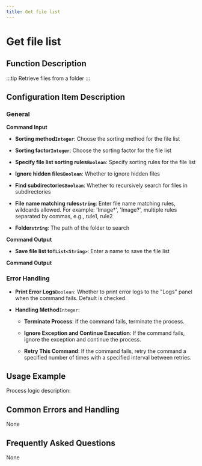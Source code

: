 ```yaml
---
title: Get file list
---
```


# Get file list

## Function Description

:::tip 
Retrieve files from a folder
:::

## Configuration Item Description

### General

**Command Input**

- **Sorting method`Integer`**: Choose the sorting method for the file list

- **Sorting factor`Integer`**: Choose the sorting factor for the file list

- **Specify file list sorting rules`Boolean`**: Specify sorting rules for the file list

- **Ignore hidden files`Boolean`**: Whether to ignore hidden files

- **Find subdirectories`Boolean`**: Whether to recursively search for files in subdirectories

- **File name matching rules`string`**: Enter file name matching rules, wildcards allowed. For example: 'Image*', 'Image?', multiple rules separated by commas, e.g., rule1, rule2

- **Folder`string`**: The path of the folder to search


**Command Output**

- **Save file list to`TList<String>`**: Enter a name to save the file list


**Command Output**

### Error Handling

- **Print Error Logs**`Boolean`: Whether to print error logs to the "Logs" panel when the command fails. Default is checked. 

- **Handling Method**`Integer`:

    - **Terminate Process**: If the command fails, terminate the process.

    - **Ignore Exception and Continue Execution**: If the command fails, ignore the exception and continue the process.

    - **Retry This Command**: If the command fails, retry the command a specified number of times with a specified interval between retries.

## Usage Example

Process logic description:

## Common Errors and Handling

None

## Frequently Asked Questions

None

